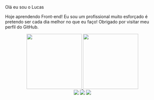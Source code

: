Olá eu sou o Lucas

Hoje aprendendo Front-end! 
Eu sou um profissional muito esforçado é pretendo ser cada dia melhor no que eu faço!
Obrigado por visitar meu perfil do GitHub.

<div align="center">
  <a href="https://github.com/ihacher">
    <img height="180em" src="https://github-readme-stats.vercel.app/api?username=LucasFarias&show_icons=true&theme=dracula&include_all_commits=true&count_private=true"/>
  <img height="180em" src="https://github-readme-stats.vercel.app/api/top-langs/?username=LucasFarias&layout=compact&langs_count=7&theme=dracula"/>
</div>
 <div align="center">
<a href="https://www.instagram.com/_lukinhasfarias_/" target="_blank"><img src="https://img.shields.io/badge/-Instagram-%23E4405F?style=for-the-badge&logo=instagram&logoColor=white" target="_blank"></a>
<a href = "mailto:lukinhasbrlol2@gmail.com"><img src="https://img.shields.io/badge/-Gmail-%23333?style=for-the-badge&logo=gmail&logoColor=white" target="_blank"></a>
<a href="https://https://www.linkedin.com/in/lucas-farias-213b0b234/" target="_blank"><img src="https://img.shields.io/badge/-LinkedIn-%230077B5?style=for-the-badge&logo=linkedin&logoColor=white" target="_blank"></a> 
 </div>
  

